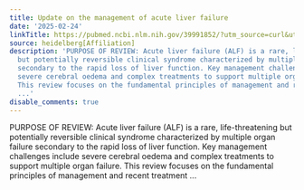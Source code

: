 ```yaml
---
title: Update on the management of acute liver failure
date: '2025-02-24'
linkTitle: https://pubmed.ncbi.nlm.nih.gov/39991852/?utm_source=curl&utm_medium=rss&utm_campaign=pubmed-2&utm_content=1FakS-2QOkCT8HsMOQP1bCRQ4YzyumYOmxmF0moLsQ3dFB1E9V&fc=20220326224207&ff=20250224170911&v=2.18.0.post9+e462414
source: heidelberg[Affiliation]
description: 'PURPOSE OF REVIEW: Acute liver failure (ALF) is a rare, life-threatening
  but potentially reversible clinical syndrome characterized by multiple organ failure
  secondary to the rapid loss of liver function. Key management challenges include
  severe cerebral oedema and complex treatments to support multiple organ failure.
  This review focuses on the fundamental principles of management and recent treatment
  ...'
disable_comments: true
---
```

PURPOSE OF REVIEW: Acute liver failure (ALF) is a rare, life-threatening but potentially reversible clinical syndrome characterized by multiple organ failure secondary to the rapid loss of liver function. Key management challenges include severe cerebral oedema and complex treatments to support multiple organ failure. This review focuses on the fundamental principles of management and recent treatment ...